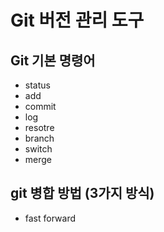 # Git 버전 관리 도구

## Git 기본 명령어

- status
- add
- commit
- log
- resotre
- branch
- switch
- merge

## git 병합 방법 (3가지 방식)

- fast forward
